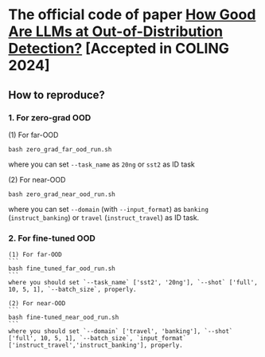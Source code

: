 # The official code of paper [How Good Are LLMs at Out-of-Distribution Detection?](https://arxiv.org/abs/2308.10261) [Accepted in COLING 2024]

## How to reproduce?
### 1. For zero-grad OOD
   (1) For far-OOD 
   ```
   bash zero_grad_far_ood_run.sh
   ```
   where you can set `--task_name` as `20ng` or `sst2` as ID task

   (2) For near-OOD
   ```
   bash zero_grad_near_ood_run.sh
   ```
   where you can set `--domain` (with `--input_format`) as `banking` (`instruct_banking`) or `travel` (`instruct_travel`) as ID task.


### 2. For fine-tuned OOD
    (1) For far-OOD
    ```
    bash fine_tuned_far_ood_run.sh
    ```
    where you should set `--task_name` ['sst2', '20ng'], `--shot` ['full', 10, 5, 1], `--batch_size`, properly.

    (2) For near-OOD
    ```
    bash fine-tuned_near_ood_run.sh
    ```
    where you should set `--domain` ['travel', 'banking'], `--shot` ['full', 10, 5, 1], `--batch_size`, `input_format` ['instruct_travel','instruct_banking'], properly.
    
   
